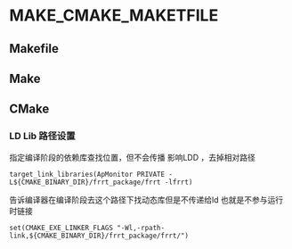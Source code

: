 # MAKE_CMAKE_MAKETFILE

## Makefile



## Make



## CMake

### LD Lib 路径设置

指定编译阶段的依赖库查找位置，但不会传播 影响LDD  ，去掉相对路径

```shell
target_link_libraries(ApMonitor PRIVATE -L${CMAKE_BINARY_DIR}/frrt_package/frrt -lfrrt)
```

告诉编译器在编译阶段去这个路径下找动态库但是不传递给ld  也就是不参与运行时链接

```shell
set(CMAKE_EXE_LINKER_FLAGS "-Wl,-rpath-link,${CMAKE_BINARY_DIR}/frrt_package/frrt/")
```

